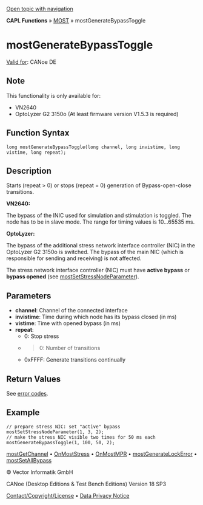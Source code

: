 [Open topic with navigation](../../../../../CANoeDEFamily.htm#Topics/CAPLFunctions/MOST/Functions/CAPLfunctionMOSTGenerateBypassToggle.md)

**CAPL Functions** » [MOST](../CAPLfunctionsMOSTOverview.md) » mostGenerateBypassToggle

# mostGenerateBypassToggle

[Valid for](../../../Shared/FeatureAvailability.md): CANoe DE

## Note

This functionality is only available for:

- VN2640
- OptoLyzer G2 3150o (At least firmware version V1.5.3 is required)

## Function Syntax

```plaintext
long mostGenerateBypassToggle(long channel, long invistime, long vistime, long repeat);
```

## Description

Starts (repeat > 0) or stops (repeat = 0) generation of Bypass-open-close transitions.

**VN2640:**

The bypass of the INIC used for simulation and stimulation is toggled. The node has to be in slave mode. The range for timing values is 10…65535 ms.

**OptoLyzer:**

The bypass of the additional stress network interface controller (NIC) in the OptoLyzer G2 3150o is switched. The bypass of the main NIC (which is responsible for sending and receiving) is not affected.

The stress network interface controller (NIC) must have **active bypass** or **bypass opened** (see [mostSetStressNodeParameter](CAPLfunctionMOSTSetGetStressNodeParameter.md)).

## Parameters

- **channel**: Channel of the connected interface
- **invistime**: Time during which node has its bypass closed (in ms)
- **vistime**: Time with opened bypass (in ms)
- **repeat**: 
  - 0: Stop stress
  - >0: Number of transitions
  - 0xFFFF: Generate transitions continually

## Return Values

See [error codes](../CAPLfunctionsMOSTErrorCodes.md).

## Example

```plaintext
// prepare stress NIC: set "active" bypass
mostSetStressNodeParameter(1, 3, 2);
// make the stress NIC visible two times for 50 ms each
mostGenerateBypassToggle(1, 100, 50, 2);
```

[mostGetChannel](CAPLfunctionMOSTGetChannel.md) • [OnMostStress](../EventProcedures/CAPLfunctionOnMOSTStress.md) • [OnMostMPR](../EventProcedures/CAPLfunctionOnMOSTMPR.md) • [mostGenerateLockError](CAPLfunctionMOSTGenerateLockError.md) • [mostSetAllBypass](CAPLfunctionMOSTSetAllBypass.md)

© Vector Informatik GmbH

CANoe (Desktop Editions & Test Bench Editions) Version 18 SP3

[Contact/Copyright/License](../../../Shared/ContactCopyrightLicense.md) • [Data Privacy Notice](https://www.vector.com/int/en/company/get-info/privacy-policy/)